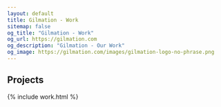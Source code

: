 ```yaml
---
layout: default
title: Gilmation - Work
sitemap: false
og_title: "Gilmation - Work"
og_url: https://gilmation.com
og_description: "Gilmation - Our Work"
og_image: https://gilmation.com/images/gilmation-logo-no-phrase.png
---
```

<div class="content-header"></div>
<div class="pure-g page-content">
  <div class="pure-u-1 block">
    <h2>Projects</h2>
  </div>
</div>
{% include work.html %}
<div class="pure-g page-content bottom-of-page-padding">
  <div class="pure-u-1 pure-u-lg-1-3 block">
  </div>
</div>
